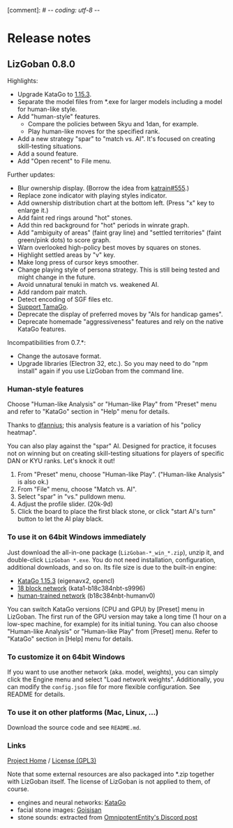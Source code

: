 [comment]: # -*- coding: utf-8 -*-

# Release notes

## LizGoban 0.8.0

Highlights:

* Upgrade KataGo to [1.15.3](https://github.com/lightvector/KataGo/releases/tag/v1.15.3).
* Separate the model files from *.exe for larger models including a model for human-like style.
* Add "human-style" features.
  * Compare the policies between 5kyu and 1dan, for example.
  * Play human-like moves for the specified rank.
* Add a new strategy "spar" to "match vs. AI". It's focused on creating skill-testing situations.
* Add a sound feature.
* Add "Open recent" to File menu.

Further updates:

* Blur ownership display. (Borrow the idea from [katrain#555](https://github.com/sanderland/katrain/issues/555).)
* Replace zone indicator with playing styles indicator.
* Add ownership distribution chart at the bottom left. (Press "x" key to enlarge it.)
* Add faint red rings around "hot" stones.
* Add thin red background for "hot" periods in winrate graph.
* Add "ambiguity of areas" (faint gray line) and "settled territories" (faint green/pink dots) to score graph.
* Warn overlooked high-policy best moves by squares on stones.
* Highlight settled areas by "v" key.
* Make long press of cursor keys smoother.
* Change playing style of persona strategy. This is still being tested and might change in the future.
* Avoid unnatural tenuki in match vs. weakened AI.
* Add random pair match.
* Detect encoding of SGF files etc.
* [Support TamaGo](#TamaGo).
* Deprecate the display of preferred moves by "AIs for handicap games".
* Deprecate homemade "aggressiveness" features and rely on the native KataGo features.

Incompatibilities from 0.7.*:

* Change the autosave format.
* Upgrade libraries (Electron 32, etc.). So you may need to do "npm install" again if you use LizGoban from the command line.

### Human-style features

Choose "Human-like Analysis" or "Human-like Play" from "Preset" menu and refer to "KataGo" section in "Help" menu for details.

Thanks to [dfannius](https://github.com/dfannius); this analysis feature is a variation of his "policy heatmap".

You can also play against the "spar" AI. Designed for practice, it focuses not on winning but on creating skill-testing situations for players of specific DAN or KYU ranks. Let's knock it out!

1. From "Preset" menu, choose "Human-like Play". ("Human-like Analysis" is also ok.)
2. From "File" menu, choose "Match vs. AI".
3. Select "spar" in "vs." pulldown menu.
4. Adjust the profile slider. (20k-9d)
5. Click the board to place the first black stone, or click "start AI's turn" button to let the AI play black.

### To use it on 64bit Windows immediately

Just download the all-in-one package (`LizGoban-*_win_*.zip`), unzip it, and double-click `LizGoban *.exe`. You do not need installation, configuration, additional downloads, and so on. Its file size is due to the built-in engine:

* [KataGo 1.15.3](https://github.com/lightvector/KataGo/releases/tag/v1.15.3) (eigenavx2, opencl)
* [18 block network](https://katagotraining.org/networks/) (kata1-b18c384nbt-s9996)
* [human-trained network](https://github.com/lightvector/KataGo/releases/tag/v1.15.0) (b18c384nbt-humanv0)

You can switch KataGo versions (CPU and GPU) by [Preset] menu in LizGoban. The first run of the GPU version may take a long time (1 hour on a low-spec machine, for example) for its initial tuning. You can also choose "Human-like Analysis" or "Human-like Play" from [Preset] menu. Refer to "KataGo" section in [Help] menu for details.

### To customize it on 64bit Windows

If you want to use another network (aka. model, weights), you can simply click the Engine menu and select "Load network weights". Additionally, you can modify the `config.json` file for more flexible configuration. See README for details.

### To use it on other platforms (Mac, Linux, ...)

Download the source code and see `README.md`.

### Links

[Project Home](https://github.com/kaorahi/lizgoban) /
[License (GPL3)](https://github.com/kaorahi/lizgoban/blob/master/LICENSE.txt)

Note that some external resources are also packaged into *.zip together with LizGoban itself. The license of LizGoban is not applied to them, of course.

* engines and neural networks: [KataGo](https://github.com/lightvector/KataGo/)
* facial stone images: [Goisisan](https://www.asahi-net.or.jp/~hk6t-itu/igo/goisisan.html)
* stone sounds: extracted from [OmnipotentEntity's Discord post](https://discord.com/channels/417022162348802048/417038123822743552/1251545825226526792)
